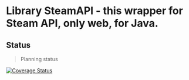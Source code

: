 # Library SteamAPI - this wrapper for Steam API, only web, for Java.


## Status
> Planning status


[![Coverage Status](https://coveralls.io/repos/github/SteamBuff/SteamAPI/badge.svg?branch=master)](https://coveralls.io/github/SteamBuff/SteamAPI?branch=master)
